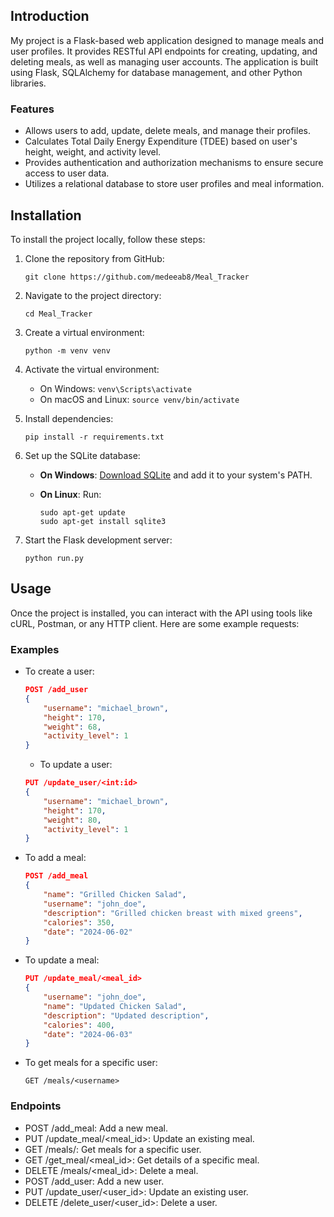 ## Introduction

My project is a Flask-based web application designed to manage meals and user profiles. It provides RESTful API endpoints for creating, updating, and deleting meals, as well as managing user accounts. The application is built using Flask, SQLAlchemy for database management, and other Python libraries.

### Features

- Allows users to add, update, delete meals, and manage their profiles.
- Calculates Total Daily Energy Expenditure (TDEE) based on user's height, weight, and activity level.
- Provides authentication and authorization mechanisms to ensure secure access to user data.
- Utilizes a relational database to store user profiles and meal information.

## Installation

To install the project locally, follow these steps:

1. Clone the repository from GitHub:

    ```
    git clone https://github.com/medeeab8/Meal_Tracker
    ```

2. Navigate to the project directory:

    ```
    cd Meal_Tracker
    ```

3. Create a virtual environment:

    ```
    python -m venv venv
    ```

4. Activate the virtual environment:

    - On Windows: `venv\Scripts\activate`
    - On macOS and Linux: `source venv/bin/activate`

5. Install dependencies:

    ```
    pip install -r requirements.txt
    ```

6. Set up the SQLite database:

    - **On Windows**: [Download SQLite](https://www.sqlite.org/download.html) and add it to your system's PATH.
    - **On Linux**: Run:

        ```
        sudo apt-get update
        sudo apt-get install sqlite3
        ```

7. Start the Flask development server:

    ```
    python run.py
    ```

## Usage

Once the project is installed, you can interact with the API using tools like cURL, Postman, or any HTTP client. Here are some example requests:

### Examples

- To create a user:

    ```json
    POST /add_user
    {
        "username": "michael_brown",
        "height": 170,
        "weight": 68,
        "activity_level": 1
    }
    ```
    
    - To update a user:

    ```json
    PUT /update_user/<int:id>
    {
        "username": "michael_brown",
        "height": 170,
        "weight": 80,
        "activity_level": 1
    }
    ```

- To add a meal:

    ```json
    POST /add_meal
    {
        "name": "Grilled Chicken Salad",
        "username": "john_doe",
        "description": "Grilled chicken breast with mixed greens",
        "calories": 350,
        "date": "2024-06-02"
    }
    ```

- To update a meal:

    ```json
    PUT /update_meal/<meal_id>
    {
        "username": "john_doe",
        "name": "Updated Chicken Salad",
        "description": "Updated description",
        "calories": 400,
        "date": "2024-06-03"
    }
    ```

- To get meals for a specific user:

    ```
    GET /meals/<username>
    ```


### Endpoints

- POST /add_meal: Add a new meal.
- PUT /update_meal/<meal_id>: Update an existing meal.
- GET /meals/<username>: Get meals for a specific user.
- GET /get_meal/<meal_id>: Get details of a specific meal.
- DELETE /meals/<meal_id>: Delete a meal.
- POST /add_user: Add a new user.
- PUT /update_user/<user_id>: Update an existing user.
- DELETE /delete_user/<user_id>: Delete a user.
